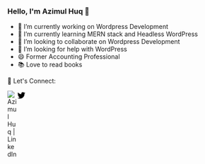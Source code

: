 ### Hello, I'm Azimul Huq 👋


- 🔭 I’m currently working on Wordpress Development
- 🌱 I’m currently learning MERN stack and Headless WordPress
- 👯 I’m looking to collaborate on Wordpress Development
- 🤔 I’m looking for help with WordPress
- 😄 Former Accounting Professional
- 📚 Love to read books

💬 Let's Connect:

<a href="https://www.linkedin.com/in/azimulhuqbd/"><img align="left" src="https://raw.githubusercontent.com/yushi1007/yushi1007/main/images/linkedin.svg" alt="Azimul Huq | LinkedIn" width="21px"/></a>
<a href="https://twitter.com/azimulhuqbd"><img align="left" src="https://github.com/hellofromtonya/hellofromtonya/raw/main/assets/twitter.svg" alt="Azimul Huq | Twitter" width="21px"/></a>
</br>



